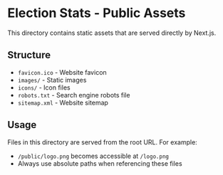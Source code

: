 # Election Stats - Public Assets

This directory contains static assets that are served directly by Next.js.

## Structure

- `favicon.ico` - Website favicon
- `images/` - Static images
- `icons/` - Icon files
- `robots.txt` - Search engine robots file
- `sitemap.xml` - Website sitemap

## Usage

Files in this directory are served from the root URL. For example:

- `/public/logo.png` becomes accessible at `/logo.png`
- Always use absolute paths when referencing these files
